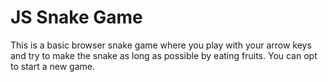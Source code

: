 # JS Snake Game

This is a basic browser snake game where you play with your arrow keys and try to make the snake as long as possible by eating fruits. You can opt to start a new game.
